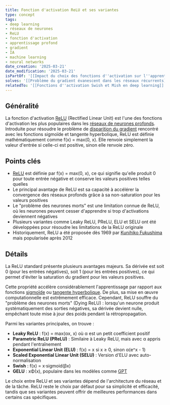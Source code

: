 ```yaml
---
title: Fonction d'activation ReLU et ses variantes
type: concept
tags:
- deep learning
- réseaux de neurones
- ReLU
- fonction d'activation
- apprentissage profond
- gradient
- IA
- machine learning
- neural networks
date_creation: '2025-03-21'
date_modification: '2025-03-21'
isPartOf: '[[Impact du choix des fonctions d''activation sur l''apprentissage profond]]'
solves: '[[Problème du gradient évanescent dans les réseaux récurrents]]'
relatedTo: '[[Fonctions d''activation Swish et Mish en deep learning]]'
---
```

## Généralité

La fonction d'activation [ReLU](https://fr.wikipedia.org/wiki/Fonction_d%27activation#ReLU_(Rectified_Linear_Unit)) (Rectified Linear Unit) est l'une des fonctions d'activation les plus populaires dans les [réseaux de neurones profonds](https://fr.wikipedia.org/wiki/R%C3%A9seau_de_neurones_profond). Introduite pour résoudre le problème de [disparition du gradient](https://fr.wikipedia.org/wiki/Disparition_du_gradient) rencontré avec les fonctions sigmoïde et tangente hyperbolique, ReLU est définie mathématiquement comme f(x) = max(0, x). Elle renvoie simplement la valeur d'entrée si celle-ci est positive, sinon elle renvoie zéro.

## Points clés

- [ReLU](https://fr.wikipedia.org/wiki/Fonction_d%27activation#ReLU) est définie par f(x) = max(0, x), ce qui signifie qu'elle produit 0 pour toute entrée négative et conserve les valeurs positives telles quelles
- Le principal avantage de ReLU est sa capacité à accélérer la convergence des réseaux profonds grâce à sa non-saturation pour les valeurs positives
- Le "problème des neurones morts" est une limitation connue de ReLU, où les neurones peuvent cesser d'apprendre si trop d'activations deviennent négatives
- Plusieurs variantes comme Leaky ReLU, PReLU, ELU et SELU ont été développées pour résoudre les limitations de la ReLU originale
- Historiquement, ReLU a été proposée dès 1969 par [Kunihiko Fukushima](https://fr.wikipedia.org/wiki/Kunihiko_Fukushima) mais popularisée après 2012

## Détails

La ReLU standard présente plusieurs avantages majeurs. Sa dérivée est soit 0 (pour les entrées négatives), soit 1 (pour les entrées positives), ce qui permet d'éviter la saturation du gradient pour les valeurs positives. 

Cette propriété accélère considérablement l'apprentissage par rapport aux fonctions [sigmoïde](https://fr.wikipedia.org/wiki/Sigmo%C3%AFde_(math%C3%A9matiques)) ou [tangente hyperbolique](https://fr.wikipedia.org/wiki/Tangente_hyperbolique). De plus, sa mise en œuvre computationnelle est extrêmement efficace. Cependant, ReLU souffre du "problème des neurones morts" (Dying ReLU) : lorsqu'un neurone produit systématiquement des sorties négatives, sa dérivée devient nulle, empêchant toute mise à jour des poids pendant la rétropropagation.

Parmi les variantes principales, on trouve :
- **Leaky ReLU** : f(x) = max(αx, x) où α est un petit coefficient positif
- **Parametric ReLU (PReLU)** : Similaire à Leaky ReLU, mais avec α appris pendant l'entraînement
- **Exponential Linear Unit (ELU)** : f(x) = x si x ≥ 0, sinon α(e^x - 1)
- **Scaled Exponential Linear Unit (SELU)** : Version d'ELU avec auto-normalisation
- **Swish** : f(x) = x·sigmoid(βx)
- **GELU** : xΦ(x), populaire dans les modèles comme [GPT](https://fr.wikipedia.org/wiki/Generative_Pre-trained_Transformer)

Le choix entre ReLU et ses variantes dépend de l'architecture du réseau et de la tâche. ReLU reste le choix par défaut pour sa simplicité et efficacité, tandis que ses variantes peuvent offrir de meilleures performances dans certains cas spécifiques.